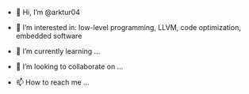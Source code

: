 - 👋 Hi, I’m @arktur04
- 👀 I’m interested in:
low-level programming, LLVM, code optimization, embedded software
- 🌱 I’m currently learning ...
 
- 💞️ I’m looking to collaborate on ...

- 📫 How to reach me ...

<!---
arktur04/arktur04 is a ✨ special ✨ repository because its `README.md` (this file) appears on your GitHub profile.
You can click the Preview link to take a look at your changes.
--->
